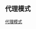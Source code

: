 代理模式
----------

[代理模式](https://mp.weixin.qq.com/s?__biz=MzA3MjYzMDEyNQ==&mid=2247483704&idx=1&sn=1166aeb16d7f5fb45c716bc75623fd9e&chksm=9f1a2b3aa86da22ce738753a15a5e0d61607975600d4cacb83d9ec53ed3c0de379317545d4b1&token=578647551&lang=zh_CN#rd)
